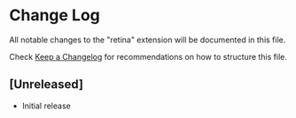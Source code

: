 # Change Log

All notable changes to the "retina" extension will be documented in this file.

Check [Keep a Changelog](http://keepachangelog.com/) for recommendations on how to structure this file.

## [Unreleased]

- Initial release
